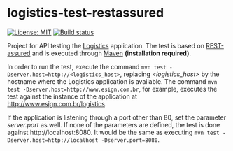 # logistics-test-restassured

[![License: MIT](https://img.shields.io/badge/License-MIT-yellow.svg)](https://opensource.org/licenses/MIT) [![Build status](https://travis-ci.org/esign-consulting/logistics-test-restassured.svg?branch=master)](https://travis-ci.org/esign-consulting/logistics-test-restassured)

Project for API testing the [Logistics](https://github.com/esign-consulting/logistics) application. The test is based on [REST-assured](http://rest-assured.io) and is executed through [Maven](https://maven.apache.org) **(installation required)**.

In order to run the test, execute the command `mvn test -Dserver.host=http://<logistics_host>`, replacing *<logistics_host>* by the hostname where the Logistics application is available. The command `mvn test -Dserver.host=http://www.esign.com.br`, for example, executes the test against the instance of the application at http://www.esign.com.br/logistics.

If the application is listening through a port other than 80, set the parameter *server.port* as well. If none of the parameters are defined, the test is done against http://localhost:8080. It would be the same as executing `mvn test -Dserver.host=http://localhost -Dserver.port=8080`.
